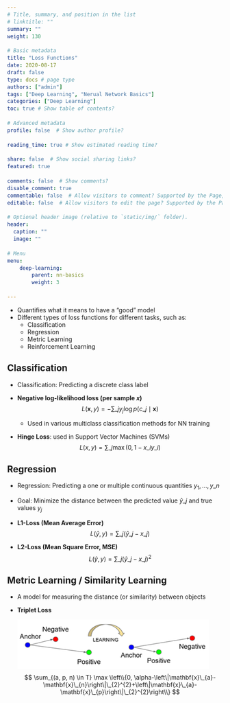 ```yaml
---
# Title, summary, and position in the list
# linktitle: ""
summary: ""
weight: 130

# Basic metadata
title: "Loss Functions"
date: 2020-08-17
draft: false
type: docs # page type
authors: ["admin"]
tags: ["Deep Learning", "Nerual Network Basics"]
categories: ["Deep Learning"]
toc: true # Show table of contents?

# Advanced metadata
profile: false  # Show author profile?

reading_time: true # Show estimated reading time?

share: false  # Show social sharing links?
featured: true

comments: false  # Show comments?
disable_comment: true
commentable: false  # Allow visitors to comment? Supported by the Page, Post, and Docs content types.
editable: false  # Allow visitors to edit the page? Supported by the Page, Post, and Docs content types.

# Optional header image (relative to `static/img/` folder).
header:
  caption: ""
  image: ""

# Menu
menu: 
    deep-learning:
        parent: nn-basics
        weight: 3

---
```


- Quantifies what it means to have a “good” model
- Different types of loss functions for different tasks, such as:
  - Classification
  - Regression 
  - Metric Learning
  - Reinforcement Learning

## Classification

- Classification: Predicting a discrete class label

- **Negative log-likelihood loss (per sample $x$)**
  $$
  L(\boldsymbol{x}, y)=-\sum\_{j} y_{j} \log p\left(c\_{j} \mid \boldsymbol{x}\right)
  $$
  - Used in various multiclass classification methods for NN training

- **Hinge Loss**: used in Support Vector Machines (SVMs)
  $$
  L(x, y)=\sum\_{j} \max \left(0,1-x\_{i} y\_{i}\right)
  $$

## Regression

- Regression: Predicting a one or multiple continuous quantities $y_1, \dots, y\_n$

- Goal: Minimize the distance between the predicted value $\hat{y}\_j$ and true values $y_j$

- **L1-Loss (Mean Average Error)**
  $$
  L(\hat{y}, y)=\sum\_{j}\left(\hat{y}\_{j}-x\_{j}\right)
  $$

- **L2-Loss (Mean Square Error, MSE)** 
  $$
  L(\hat{y}, y)=\sum\_{j}\left(\hat{y}\_{j}-x\_{j}\right)^2
  $$
  

## Metric Learning / Similarity Learning

- A model for measuring the distance (or similarity) between objects

- **Triplet Loss**

  ![截屏2020-08-17 12.20.34](https://raw.githubusercontent.com/EckoTan0804/upic-repo/master/uPic/截屏2020-08-17%2012.20.34.png)
  $$
  \sum_{(a, p, n) \in T} \max \left\\{0, \alpha-\left\|\mathbf{x}\_{a}-\mathbf{x}\_{n}\right\|\_{2}^{2}+\left\|\mathbf{x}\_{a}-\mathbf{x}\_{p}\right\|\_{2}^{2}\right\\}
  $$

